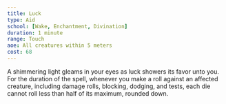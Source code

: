 ```yaml
---
title: Luck
type: Aid
school: [Wake, Enchantment, Divination]
duration: 1 minute
range: Touch
aoe: All creatures within 5 meters
cost: 68
---
```

A shimmering light gleams in your eyes as luck showers its favor unto you. For the duration of the spell, whenever you make a roll against an affected creature, including damage rolls, blocking, dodging, and tests, each die cannot roll less than half of its maximum, rounded down.
